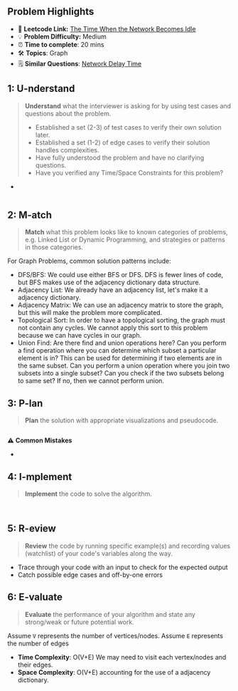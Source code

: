 ## Problem Highlights

* 🔗 **Leetcode Link:** [The Time When the Network Becomes Idle](https://leetcode.com/problems/the-time-when-the-network-becomes-idle/)
* 💡 **Problem Difficulty:** Medium
* ⏰ **Time to complete**: 20 mins
* 🛠️ **Topics**: Graph 
* 🗒️ **Similar Questions**: [Network Delay Time](https://leetcode.com/problems/network-delay-time/)
    
## 1: U-nderstand
 
> **Understand** what the interviewer is asking for by using test cases and questions about the problem.
> 
> - Established a set (2-3) of test cases to verify their own solution later.
> - Established a set (1-2) of edge cases to verify their solution handles complexities.
> - Have fully understood the problem and have no clarifying questions.
> - Have you verified any Time/Space Constraints for this problem?

- 

```markdown

```   
    
## 2: M-atch

> **Match** what this problem looks like to known categories of problems, e.g. Linked List or Dynamic Programming, and strategies or patterns in those categories.

For Graph Problems, common solution patterns include:


- DFS/BFS: We could use either BFS or DFS. DFS is fewer lines of code, but BFS makes use of the adjacency dictionary data structure.
- Adjacency List: We already have an adjacency list, let's make it a adjacency dictionary.
- Adjacency Matrix: We can use an adjacency matrix to store the graph, but this will make the problem more complicated.
- Topological Sort: In order to have a topological sorting, the graph must not contain any cycles. We cannot apply this sort to this problem because we can have cycles in our graph.
- Union Find: Are there find and union operations here? Can you perform a find operation where you can determine which subset a particular element is in? This can be used for determining if two elements are in the same subset. Can you perform a union operation where you join two subsets into a single subset? Can you check if the two subsets belong to same set? If no, then we cannot perform union. 

## 3: P-lan

> **Plan** the solution with appropriate visualizations and pseudocode.


```markdown

```


⚠️ **Common Mistakes**

* 
 
## 4: I-mplement

> **Implement** the code to solve the algorithm.


```python

```

```java

```


## 5: R-eview

> **Review** the code by running specific example(s) and recording values (watchlist) of your code's variables along the way.

- Trace through your code with an input to check for the expected output
- Catch possible edge cases and off-by-one errors

## 6: E-valuate

> **Evaluate** the performance of your algorithm and state any strong/weak or future potential work.

Assume `V` represents the number of vertices/nodes.
Assume `E` represents the number of edges

* **Time Complexity**: O(V+E) We may need to visit each vertex/nodes and their edges.
* **Space Complexity**: O(V+E) accounting for the use of a adjacency dictionary.



